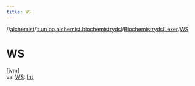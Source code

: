 ```yaml
---
title: WS
---
```

//[alchemist](../../../index.html)/[it.unibo.alchemist.biochemistrydsl](../index.html)/[BiochemistrydslLexer](index.html)/[WS](-w-s.html)



# WS



[jvm]\
val [WS](-w-s.html): [Int](https://kotlinlang.org/api/latest/jvm/stdlib/kotlin/-int/index.html)




